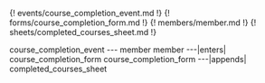 {! events/course_completion_event.md !}
{! forms/course_completion_form.md !}
{! members/member.md !}
{! sheets/completed_courses_sheet.md !}

course_completion_event --- member
member ---|enters| course_completion_form
course_completion_form ---|appends| completed_courses_sheet
